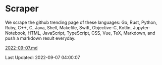 # Scraper

We scrape the github trending page of these languages: Go, Rust, Python, Ruby, C++, C, Java, Shell, Makefile, Swift, Objective-C, Kotlin, Jupyter-Notebook, HTML, JavaScript, TypeScript, CSS, Vue, TeX, Markdown, and push a markdown result everyday.

[2022-09-07.md](https://github.com/yangwenmai/github-trending-backup/blob/master/2022-09-07.md)

Last Updated: 2022-09-07 04:00:07